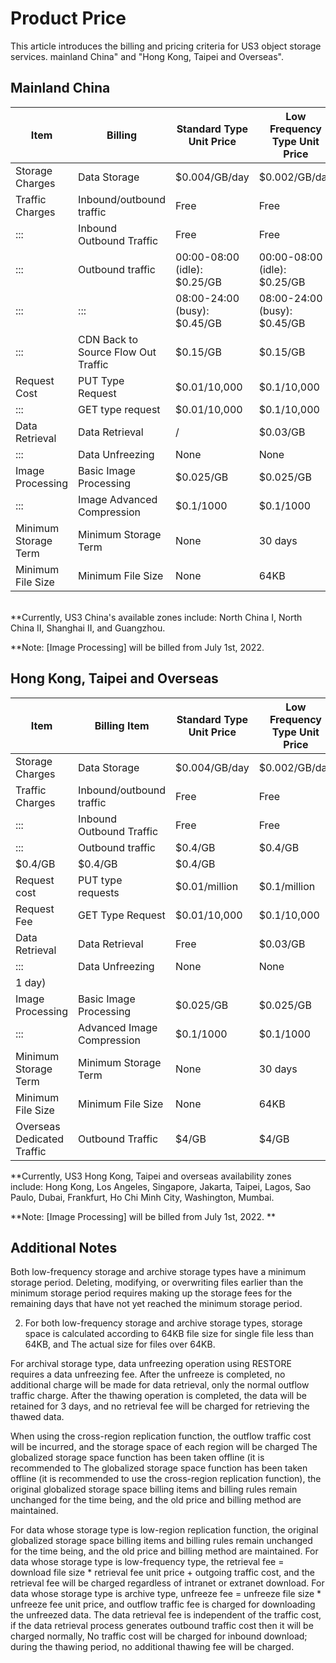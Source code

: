 

# Product Price

This article introduces the billing and pricing criteria for US3 object storage services. mainland China" and "Hong Kong, Taipei and Overseas".

## Mainland China

| Item | Billing | Standard Type Unit Price | Low Frequency Type Unit Price | Archive Type Unit Price |
| ------ | --------- | ----------- | ----------- | ---------- |
| Storage Charges | Data Storage | $0.004/GB/day | $0.002/GB/day | $0.0008/GB/day |
| Traffic Charges | Inbound/outbound traffic | Free | Free | Free | Free
| ::: | Inbound Outbound Traffic | Free | Free | Free | Free
| ::: | Outbound traffic | 00:00-08:00 (idle): $0.25/GB | 00:00-08:00 (idle): $0.25/GB | 00:00-08:00 (idle): $0.25/GB | 00:00-08:00 (idle): $0.25/GB | 00:00-08:00 (idle): $0.25/GB | 00:00-08:00 (idle): $0.25/GB
| ::: | ::: | 08:00-24:00 (busy): $0.45/GB | 08:00-24:00 (busy): $0.45/GB | 08:00-24:00 (busy): $0.45/GB | 08:00-24:00 (busy): $0.45/GB | 08:00-24:00 (busy): $0.45/GB | 08:00-24:00 (busy): $0.45/GB
| ::: | CDN Back to Source Flow Out Traffic | $0.15/GB | $0.15/GB | $0.15/GB |
| Request Cost | PUT Type Request | $0.01/10,000 | $0.1/10,000 | $0.1/10,000 |
| ::: | GET type request | $0.01/10,000 | $0.1/10,000 | $0.1/10,000 |
| Data Retrieval | Data Retrieval | / | $0.03/GB | Free when file is unfrozen |
| ::: | Data Unfreezing | None | None | $0.06/GB |
| Image Processing | Basic Image Processing | $0.025/GB | $0.025/GB | $0.025/GB |
| ::: | Image Advanced Compression | $0.1/1000 | $0.1/1000 |$0.1/1000|
| Minimum Storage Term | Minimum Storage Term | None | 30 days | 60 days |
| Minimum File Size | Minimum File Size | None | 64KB | 64KB |

<br> **Currently, US3 China's available zones include: North China I, North China II, Shanghai II, and Guangzhou.

**Note: [Image Processing] will be billed from July 1st, 2022.

## Hong Kong, Taipei and Overseas

| Item | Billing Item | Standard Type Unit Price | Low Frequency Type Unit Price | Archive Type Unit Price |
| ------ | --------- | ----------- | ----------- | ---------- |
| Storage Charges | Data Storage | $0.004/GB/day | $0.002/GB/day | $0.0008/GB/day |
| Traffic Charges | Inbound/outbound traffic | Free | Free | Free | Free
| ::: | Inbound Outbound Traffic | Free | Free | Free | Free
| ::: | Outbound traffic | $0.4/GB | $0.4/GB | $0.4/GB |
| $0.4/GB | $0.4/GB | $0.4/GB
| Request cost | PUT type requests | $0.01/million | $0.1/million | $0.1/million |
| Request Fee | GET Type Request | $0.01/10,000 | $0.1/10,000 | $0.1/10,000 |
| Data Retrieval | Data Retrieval | Free | $0.03/GB | Free when file is unfrozen |
| ::: | Data Unfreezing | None | None | $0.06/GB | 1 day)
|1 day) |||||
| Image Processing | Basic Image Processing | $0.025/GB | $0.025/GB | $0.025/GB |
| ::: | Advanced Image Compression | $0.1/1000 | $0.1/1000 |$0.1/1000|
| Minimum Storage Term | Minimum Storage Term | None | 30 days | 60 days |
| Minimum File Size | Minimum File Size | None | 64KB | 64KB |
| Overseas Dedicated Traffic | Outbound Traffic | $4/GB | $4/GB | $4/GB |

**Currently, US3 Hong Kong, Taipei and overseas availability zones include: Hong Kong, Los Angeles, Singapore, Jakarta, Taipei, Lagos, Sao Paulo, Dubai, Frankfurt, Ho Chi Minh City, Washington, Mumbai.

**Note: [Image Processing] will be billed from July 1st, 2022. **
## Additional Notes

Both low-frequency storage and archive storage types have a minimum storage period. Deleting, modifying, or overwriting files earlier than the minimum storage period requires making up the storage fees for the remaining days that have not yet reached the minimum storage period.

2. For both low-frequency storage and archive storage types, storage space is calculated according to 64KB file size for single file less than 64KB, and The actual size for files over 64KB.

For archival storage type, data unfreezing operation using RESTORE requires a data unfreezing fee. After the unfreeze is completed, no additional charge will be made for data retrieval, only the normal outflow traffic charge. After the thawing operation is completed, the data will be retained for 3 days, and no retrieval fee will be charged for retrieving the thawed data.

When using the cross-region replication function, the outflow traffic cost will be incurred, and the storage space of each region will be charged The globalized storage space function has been taken offline (it is recommended to The globalized storage space function has been taken offline (it is recommended to use the cross-region replication function), the original globalized storage space billing items and billing rules remain unchanged for the time being, and the old price and billing method are maintained.

For data whose storage type is low-region replication function, the original globalized storage space billing items and billing rules remain unchanged for the time being, and the old price and billing method are maintained.
   For data whose storage type is low-frequency type, the retrieval fee = download file size * retrieval fee unit price + outgoing traffic cost, and the retrieval fee will be charged regardless of intranet or extranet download.
   For data whose storage type is archive type, unfreeze fee = unfreeze file size * unfreeze fee unit price, and outflow traffic fee is charged for downloading the unfreezed data.
   The data retrieval fee is independent of the traffic cost, if the data retrieval process generates outbound traffic cost then it will be charged normally, No traffic cost will be charged for inbound download; during the thawing period, no additional thawing fee will be charged.
